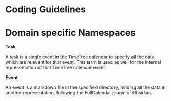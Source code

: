 # Coding Guidelines

# Domain specific Namespaces
**Task**

A task is a single event in the TimeTree calendar to specify all the data which are relevant for that event. This term is 
used as well for the internal representation of that TimeTree calendar event

**Event**

An event is a markdown file in the specified directory, holding all the data in another representation, following the FullCalendar plugin of Obsidian.
